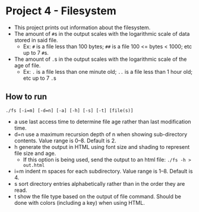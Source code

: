 # Project 4 - Filesystem

- This project prints out information about the filesystem.
- The amount of `#`s in the output scales with the logarithmic scale of data stored in said file.
  - Ex: `#` is a file less than 100 bytes; `##` is a file 100 <= bytes < 1000; etc up to 7 `#`s.
- The amount of `.`s in the output scales with the logarithmic scale of the age of file.
  - Ex: `.` is a file less than one minute old; `..` is a file less than 1 hour old; etc up to 7 `.`s

## How to run

`./fs [-i=m] [-d=n] [-a] [-h] [-s] [-t] [file(s)]`

- a use last access time to determine file age rather than last modification time.
- d=n use a maximum recursion depth of n when showing sub-directory contents. Value range is
0–8. Default is 2.
- h generate the output in HTML using font size and shading to represent file size and age.
  - If this option is being used, send the output to an html file: `./fs -h > out.html`
- i=m indent m spaces for each subdirectory. Value range is 1–8. Default is 4.
- s sort directory entries alphabetically rather than in the order they are read.
- t show the file type based on the output of file command. Should be done with colors (including
a key) when using HTML.
